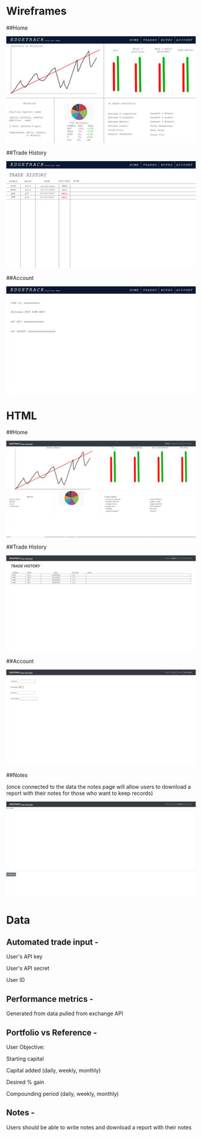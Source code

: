 # Wireframes

##Home

![Home Page](./wireframe.jpg)

##Trade History

![Trade History](./trade-history.jpg)

##Account

![Account Page](./acc.jpg)

# HTML

##Home

![Home html](./homehtml.png)

##Trade History

![Trade History html](./tradehtml.png)

##Account

![Account html](./acchtml.png)

##Notes 

(once connected to the data the notes page will allow users to download a report with their notes for those who want to keep records)

![Notes html](./noteshtml.png)

# Data

## Automated trade input -

User's API key

User's API secret

User ID


## Performance metrics - 

Generated from data pulled from exchange API


## Portfolio vs Reference -

User Objective:

Starting capital

Capital added (daily, weekly, monthly)

Desired % gain

Compounding period (daily, weekly, monthly)


## Notes -

Users should be able to write notes and download a report with their notes